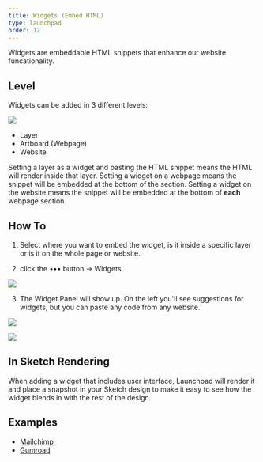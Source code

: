 ```yaml
---
title: Widgets (Embed HTML)
type: launchpad
order: 12
---
```


Widgets are embeddable HTML snippets that enhance our website funcationality.

## Level

Widgets can be added in 3 different levels:

![](/docs/images/launchpad/widgets/4.png)

* Layer
* Artboard (Webpage)
* Website

Setting a layer as a widget and pasting the HTML snippet means the HTML will render inside that layer.
Setting a widget on a webpage means the snippet will be embedded at the bottom of the <body> section.
Setting a widget on the website means the snippet will be embedded at the bottom of **each** webpage <body> section.

## How To

1. Select where you want to embed the widget, is it inside a specific layer or is it on the whole page or website.

2. click the ••• button -> Widgets

![](/docs/images/launchpad/widgets/1.png)

3. The Widget Panel will show up. On the left you'll see suggestions for widgets, but you can paste any code from any website.

![](/docs/images/launchpad/widgets/2.png)

![](/docs/images/launchpad/widgets/3.png)


## In Sketch Rendering

When adding a widget that includes user interface, Launchpad will render it and place a snapshot in your Sketch design to make it easy to see how the widget blends in with the rest of the design.

## Examples

* [Mailchimp](https://launchpad.animaapp.com/widgetsdemo/mailchimp)
* [Gumroad](https://launchpad.animaapp.com/widgetsdemo/gumroad)